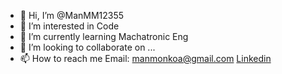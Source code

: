 - 👋 Hi, I’m @ManMM12355
- 👀 I’m interested in Code
- 🌱 I’m currently learning Machatronic Eng
- 💞️ I’m looking to collaborate on ...
- 📫 How to reach me Email: manmonkoa@gmail.com [Linkedin](https://www.linkedin.com/feed/) 


<!---
ManMM12355/ManMM12355 is a ✨ special ✨ repository because its `README.md` (this file) appears on your GitHub profile.
You can click the Preview link to take a look at your changes.
--->

